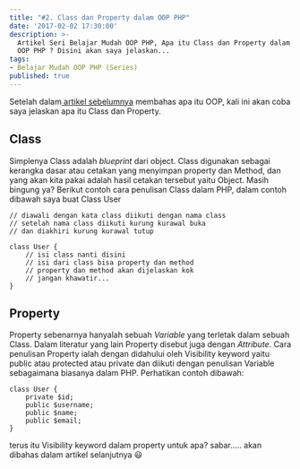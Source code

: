 ```yaml
---
title: "#2. Class dan Property dalam OOP PHP"
date: '2017-02-02 17:30:00'
description: >-
  Artikel Seri Belajar Mudah OOP PHP, Apa itu Class dan Property dalam
  OOP PHP ? Disini akan saya jelaskan...
tags:
- Belajar Mudah OOP PHP (Series)
published: true
---
```


Setelah dalam[ artikel sebelumnya](http://khoerodin.id/apa-itu-oop-object-oriented-programming/) membahas apa itu OOP, kali ini akan coba saya jelaskan apa itu Class dan Property.

## Class
Simplenya Class adalah *blueprint* dari object. Class digunakan sebagai kerangka dasar atau cetakan yang menyimpan property dan Method, dan yang akan kita pakai adalah hasil cetakan tersebut yaitu Object. Masih bingung ya? Berikut contoh cara penulisan Class dalam PHP, dalam contoh dibawah saya buat Class User

```
// diawali dengan kata class diikuti dengan nama class
// setelah nama class diikuti kurung kurawal buka 
// dan diakhiri kurung kurawal tutup

class User {
	// isi class nanti disini
	// isi dari class bisa property dan method
	// property dan method akan dijelaskan kok
	// jangan khawatir...
}
```

## Property
Property sebenarnya hanyalah sebuah *Variable* yang terletak dalam sebuah Class. Dalam literatur yang lain Property disebut juga dengan *Attribute*. Cara penulisan Property ialah dengan didahului oleh Visibility keyword yaitu public atau protected atau private dan diikuti dengan penulisan Variable sebagaimana biasanya dalam PHP. Perhatikan contoh dibawah:

```
class User {
	private $id;
	public $username;
	public $name;
	public $email;
}
```
terus itu Visibility keyword dalam property untuk apa? sabar..... akan dibahas dalam artikel selanjutnya :smiley: